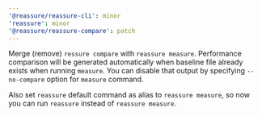 ```yaml
---
'@reassure/reassure-cli': minor
'reassure': minor
'@reassure/reassure-compare': patch
---
```


Merge (remove) `ressure compare` with `reassure measure`. Performance comparison will be generated automatically when baseline file already exists when running `measure`. You can disable that output by specifying `--no-compare` option for `measure` command. 

Also set `reassure` default command as alias to `reassure measure`, so now you can run `reassure` instead of `reassure measure`.
